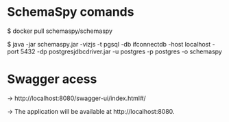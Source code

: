 # SchemaSpy comands

$ docker pull schemaspy/schemaspy

$ java -jar schemaspy.jar -vizjs -t pgsql -db ifconnectdb -host localhost -port 5432 -dp postgresjdbcdriver.jar -u postgres -p postgres -o schemaspy

# Swagger acess

-> http://localhost:8080/swagger-ui/index.html#/

-> The application will be available at http://localhost:8080.

